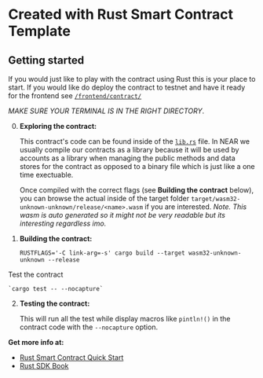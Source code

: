 # Created with Rust Smart Contract Template

## Getting started

If you would just like to play with the contract using Rust this is your place to start.
If you would like do deploy the contract to testnet and have it ready for the frontend  see [`/frontend/contract/`](../frontend/contract/README.md)

_MAKE SURE YOUR TERMINAL IS IN THE RIGHT DIRECTORY_.

0. __Exploring the contract:__

    This contract's code can be found inside of the [`lib.rs`](/src/lib.rs) file. In NEAR we usually compile our contracts as a library because it will be used by accounts as a library when managing the public methods and data stores for the contract as opposed to a binary file which is just like a one time exectuable.
    
    Once compiled with the correct flags (see __Building the contract__ below), you can browse the actual inside of the target folder `target/wasm32-unknown-unknown/release/<name>.wasm` if you are interested. _Note. This wasm is auto generated so it might not be very readable but its interesting regardless imo._

1. __Building the contract:__

    `RUSTFLAGS='-C link-arg=-s' cargo build --target wasm32-unknown-unknown --release`

Test the contract 

    `cargo test -- --nocapture`

2. __Testing the contract:__

   This will run all the test while display macros like `pintln!()` in the contract code with the `--nocapture` option.


**Get more info at:**

* [Rust Smart Contract Quick Start](https://docs.near.org/docs/develop/contracts/rust/intro)
* [Rust SDK Book](https://www.near-sdk.io/)

